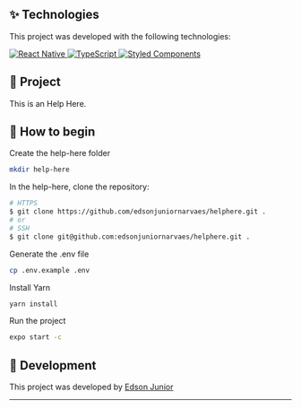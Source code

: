 <!-- <h1 align="center">
  <img alt="Help Here" title="Help Here" src="" width="20%" />
</h1> -->

<!-- <p align="center">
  <img alt="Help Here App" src="" width="100%">
</p> -->

## ✨ Technologies

This project was developed with the following technologies:

<p>  
  <a href="https://reactnative.dev">
    <img alt="React Native" src="https://img.shields.io/badge/react_native-%2320232a.svg?style=for-the-badge&logo=react&logoColor=%2361DAFB" title="Go to documentation of React Native"/>
  </a>
  <a href="https://www.typescriptlang.org">
    <img alt="TypeScript" src="https://img.shields.io/badge/typescript-%23007ACC.svg?style=for-the-badge&logo=typescript&logoColor=white" title="Go to documentation of TypeScript"/>
  </a>
  <a href="https://styled-components.com">
    <img alt="Styled Components" src="https://img.shields.io/badge/styled--components-DB7093?style=for-the-badge&logo=styled-components&logoColor=white" title="Go to documentation of Styled Components"/>
  </a>
</p>

## 📱 Project

This is an Help Here.

## 🚀 How to begin

Create the help-here folder

```bash
mkdir help-here
```

In the help-here, clone the repository:

```bash
# HTTPS
$ git clone https://github.com/edsonjuniornarvaes/helphere.git .
# or
# SSH
$ git clone git@github.com:edsonjuniornarvaes/helphere.git .
```

Generate the .env file

```bash
cp .env.example .env
```

Install Yarn

```bash
yarn install
```

Run the project

```bash
expo start -c
```

## 📄 Development

This project was developed by
<a href="http://linkedin.com/in/edsonjuniornarvaes">
Edson Junior
</a>

---

